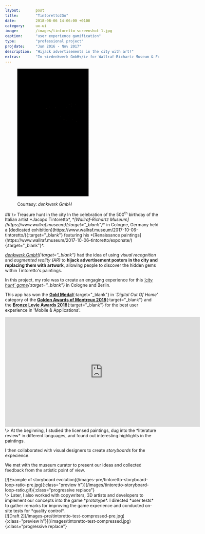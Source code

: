 ```yaml
---
layout:       post
title:        "Tintoretto2Go"
date:         2018-08-06 14:06:00 +0100
category:     ux-ui
image:        /images/tintoretto-screenshot-1.jpg
caption:      "user experience gamification"
type:         "professional project"
projdate:     "Jun 2016 - Nov 2017"
description:  "Hijack advertisements in the city with art!"
extras:       "In <i>denkwerk GmbH</i> for Wallraf-Richartz Museum & Fondation Corboud."
---
```



<div class="image entry thin" markdown="0" id="tintoretto">
<figure>
<p><img src="/images/tintoretto-preview.gif" alt="Preview of the application" /></p>
	<figcaption>Courtesy: <i>denkwerk GmbH</i></figcaption>
</figure>
</div>

<div class="entry" markdown="1">
## \>  Treasure hunt in the city
In the celebration of the 500<sup>th</sup> birthday of the Italian artist *Jacopo Tintoretto*, *<i>[Wallraf-Richartz Museum](https://www.wallraf.museum){:target="_blank"}</i>* in Cologne, Germany held a [dedicated exhibition](https://www.wallraf.museum/2017-10-06-tintoretto/){:target="_blank"} featuring his *[Renaissance paintings](https://www.wallraf.museum/2017-10-06-tintoretto/exponate/){:target="_blank"}*.

*<i>[denkwerk GmbH](https://www.denkwerk.com){:target="_blank"}</i>* had the idea of using *visual recognition* and *augmented reality (AR)* to **hijack advertisement posters in the city and replacing them with artwork**, allowing people to discover the hidden gems within Tintoretto's paintings.

In this project, my role was to create an engaging experience for this *[‘city hunt’ game](https://www.tintoretto2go.de){:target="_blank"}* in Cologne and Berlin.

This app has won the [**Gold Medal**](https://www.denkwerk.com/news/376-gold-rush){:target="_blank"} in *'Digital Out Of Home'* category of the [**Golden Awards of Montreux 2018**](http://www.goldenawardmontreux.com/winners2018/winners2018-digital.html){:target="_blank"} and the [**Bronze Lovie Awards 2018**](https://winners.lovieawards.eu/#!y=2018&m=274){:target="_blank"} for the best user experience in 'Mobile & Applications'.
</div>

<div class="image entry" markdown="0">
<iframe src="https://player.vimeo.com/video/240458476" width="640" height="360" frameborder="0" webkitallowfullscreen mozallowfullscreen allowfullscreen></iframe>
</div>

<div class="entry" markdown="1">
\>  
At the beginning, I studied the licensed paintings, dug into the *literature review* in different languages, and found out interesting highlights in the paintings.

I then collaborated with visual designers to create *storyboards* for the expecience.

We met with the museum curator to present our ideas and collected feedback from the artistic point of view.
</div>

<div class="image entry" markdown="1">
[![Example of storyboard evolution](/images-pre/tintoretto-storyboard-loop-ratio-pre.jpg){:class="preview h"}](/images/tintoretto-storyboard-loop-ratio.gif){:class="progressive replace"}
</div>

<div class="entry" markdown="1">
\>  
Later, I also worked with copywriters, 3D artists and developers to implement our concepts into the game *prototype*.
I directed *user tests* to gather remarks for improving the game experience and conducted on-site tests for *quality control*.
</div>

<div class="image entry" markdown="1">
[![Draft 2](/images-pre/tintoretto-test-compressed-pre.jpg){:class="preview h"}](/images/tintoretto-test-compressed.jpg){:class="progressive replace"}
</div>